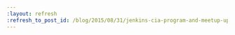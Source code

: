 ```yaml
---
:layout: refresh
:refresh_to_post_id: /blog/2015/08/31/jenkins-cia-program-and-meetup-updates
---
```

